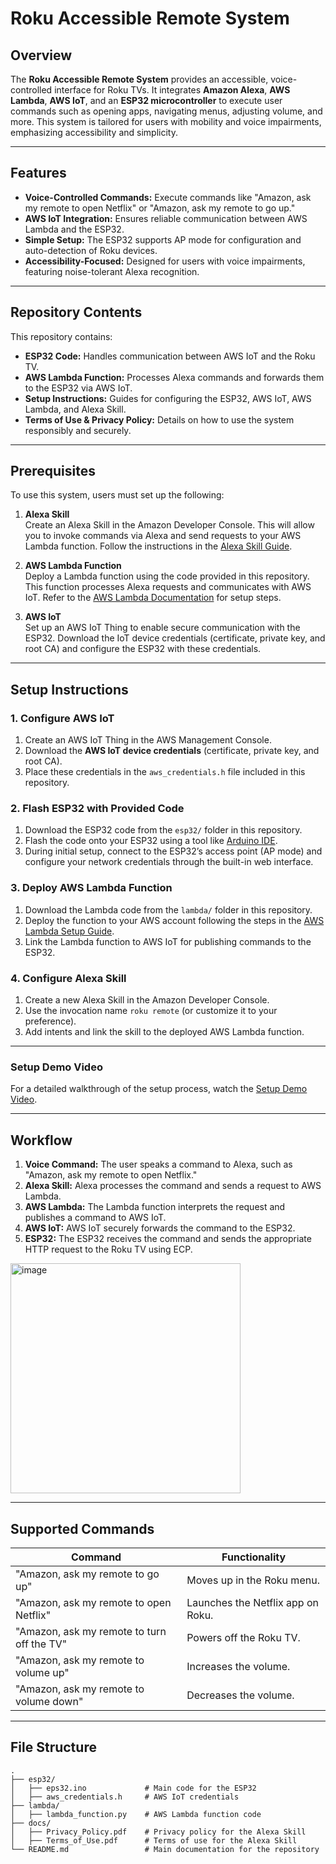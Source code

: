 # Roku Accessible Remote System

## Overview

The **Roku Accessible Remote System** provides an accessible, voice-controlled interface for Roku TVs. It integrates **Amazon Alexa**, **AWS Lambda**, **AWS IoT**, and an **ESP32 microcontroller** to execute user commands such as opening apps, navigating menus, adjusting volume, and more. This system is tailored for users with mobility and voice impairments, emphasizing accessibility and simplicity.

---

## Features

- **Voice-Controlled Commands:** Execute commands like "Amazon, ask my remote to open Netflix" or "Amazon, ask my remote to go up."
- **AWS IoT Integration:** Ensures reliable communication between AWS Lambda and the ESP32.
- **Simple Setup:** The ESP32 supports AP mode for configuration and auto-detection of Roku devices.
- **Accessibility-Focused:** Designed for users with voice impairments, featuring noise-tolerant Alexa recognition.

---

## Repository Contents

This repository contains:
- **ESP32 Code:** Handles communication between AWS IoT and the Roku TV.
- **AWS Lambda Function:** Processes Alexa commands and forwards them to the ESP32 via AWS IoT.
- **Setup Instructions:** Guides for configuring the ESP32, AWS IoT, AWS Lambda, and Alexa Skill.
- **Terms of Use & Privacy Policy:** Details on how to use the system responsibly and securely.

---

## Prerequisites

To use this system, users must set up the following:

1. **Alexa Skill**  
   Create an Alexa Skill in the Amazon Developer Console. This will allow you to invoke commands via Alexa and send requests to your AWS Lambda function. Follow the instructions in the [Alexa Skill Guide](https://developer.amazon.com/en-US/alexa/alexa-skills-kit).

2. **AWS Lambda Function**  
   Deploy a Lambda function using the code provided in this repository. This function processes Alexa requests and communicates with AWS IoT. Refer to the [AWS Lambda Documentation](https://docs.aws.amazon.com/lambda/latest/dg/getting-started.html) for setup steps.

3. **AWS IoT**  
   Set up an AWS IoT Thing to enable secure communication with the ESP32. Download the IoT device credentials (certificate, private key, and root CA) and configure the ESP32 with these credentials.

---

## Setup Instructions

### 1. Configure AWS IoT
1. Create an AWS IoT Thing in the AWS Management Console.
2. Download the **AWS IoT device credentials** (certificate, private key, and root CA).
3. Place these credentials in the `aws_credentials.h` file included in this repository.

### 2. Flash ESP32 with Provided Code
1. Download the ESP32 code from the `esp32/` folder in this repository.
2. Flash the code onto your ESP32 using a tool like [Arduino IDE](https://www.arduino.cc/en/software).
3. During initial setup, connect to the ESP32’s access point (AP mode) and configure your network credentials through the built-in web interface.

### 3. Deploy AWS Lambda Function
1. Download the Lambda code from the `lambda/` folder in this repository.
2. Deploy the function to your AWS account following the steps in the [AWS Lambda Setup Guide](https://docs.aws.amazon.com/lambda/latest/dg/getting-started.html).
3. Link the Lambda function to AWS IoT for publishing commands to the ESP32.

### 4. Configure Alexa Skill
1. Create a new Alexa Skill in the Amazon Developer Console.
2. Use the invocation name `roku remote` (or customize it to your preference).
3. Add intents and link the skill to the deployed AWS Lambda function.

---

### **Setup Demo Video**
For a detailed walkthrough of the setup process, watch the [Setup Demo Video](https://share.icloud.com/photos/001LS_O4mv5t3VmgZr-0Iz4tA).

---

## Workflow

1. **Voice Command:** The user speaks a command to Alexa, such as "Amazon, ask my remote to open Netflix."
2. **Alexa Skill:** Alexa processes the command and sends a request to AWS Lambda.
3. **AWS Lambda:** The Lambda function interprets the request and publishes a command to AWS IoT.
4. **AWS IoT:** AWS IoT securely forwards the command to the ESP32.
5. **ESP32:** The ESP32 receives the command and sends the appropriate HTTP request to the Roku TV using ECP.
   
<img width="368" alt="image" src="https://github.com/user-attachments/assets/8e2e864b-5df4-4048-bb26-cd1843552beb" />


---

## Supported Commands

| Command                            | Functionality                          |
|------------------------------------|----------------------------------------|
| "Amazon, ask my remote to go up"   | Moves up in the Roku menu.             |
| "Amazon, ask my remote to open Netflix" | Launches the Netflix app on Roku.      |
| "Amazon, ask my remote to turn off the TV" | Powers off the Roku TV.              |
| "Amazon, ask my remote to volume up" | Increases the volume.                 |
| "Amazon, ask my remote to volume down" | Decreases the volume.                 |

---

## File Structure

```plaintext
.
├── esp32/
│   ├── eps32.ino             # Main code for the ESP32
│   ├── aws_credentials.h     # AWS IoT credentials
├── lambda/
│   ├── lambda_function.py    # AWS Lambda function code
├── docs/
│   ├── Privacy_Policy.pdf    # Privacy policy for the Alexa Skill
│   ├── Terms_of_Use.pdf      # Terms of use for the Alexa Skill
└── README.md                 # Main documentation for the repository

